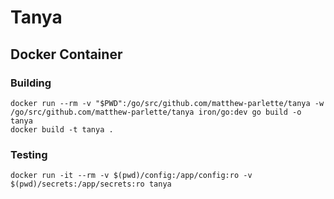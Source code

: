 # Tanya

## Docker Container

### Building

```
docker run --rm -v "$PWD":/go/src/github.com/matthew-parlette/tanya -w /go/src/github.com/matthew-parlette/tanya iron/go:dev go build -o tanya
docker build -t tanya .
```

### Testing

```
docker run -it --rm -v $(pwd)/config:/app/config:ro -v $(pwd)/secrets:/app/secrets:ro tanya
```
